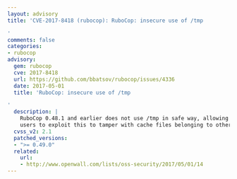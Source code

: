 ```yaml
---
layout: advisory
title: 'CVE-2017-8418 (rubocop): RuboCop: insecure use of /tmp

'
comments: false
categories:
- rubocop
advisory:
  gem: rubocop
  cve: 2017-8418
  url: https://github.com/bbatsov/rubocop/issues/4336
  date: 2017-05-01
  title: 'RuboCop: insecure use of /tmp

'
  description: |
    RuboCop 0.48.1 and earlier does not use /tmp in safe way, allowing local
    users to exploit this to tamper with cache files belonging to other users.
  cvss_v2: 2.1
  patched_versions:
  - ">= 0.49.0"
  related:
    url:
    - http://www.openwall.com/lists/oss-security/2017/05/01/14
---
```

